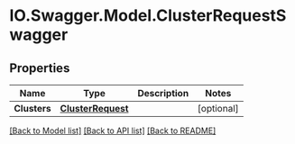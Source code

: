 # IO.Swagger.Model.ClusterRequestSwagger
## Properties

Name | Type | Description | Notes
------------ | ------------- | ------------- | -------------
**Clusters** | [**ClusterRequest**](ClusterRequest.md) |  | [optional] 

[[Back to Model list]](../README.md#documentation-for-models) [[Back to API list]](../README.md#documentation-for-api-endpoints) [[Back to README]](../README.md)

